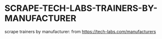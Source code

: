 # SCRAPE-TECH-LABS-TRAINERS-BY-MANUFACTURER

scrape trainers by manufacturer: from https://tech-labs.com/manufacturers

